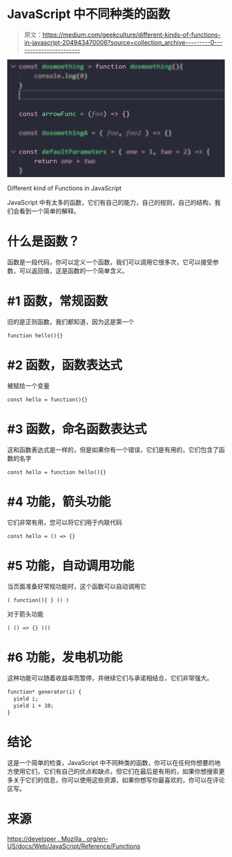 # JavaScript 中不同种类的函数

> 原文：<https://medium.com/geekculture/different-kinds-of-functions-in-javascript-204943470006?source=collection_archive---------0----------------------->

![](img/d94c3b9db10c23b0b6e0f6d8bd734210.png)

Different kind of Functions in JavaScript

JavaScript 中有太多的函数，它们有自己的能力，自己的规则，自己的结构，我们会看到一个简单的解释。

# 什么是函数？

函数是一段代码，你可以定义一个函数，我们可以调用它很多次，它可以接受参数，可以返回值，这是函数的一个简单含义。

# #1 函数，常规函数

旧的是正则函数，我们都知道，因为这是第一个

```
function hello(){}
```

# #2 函数，函数表达式

被赋给一个变量

```
const hello = function(){}
```

# #3 函数，命名函数表达式

这和函数表达式是一样的，但是如果你有一个错误，它们是有用的，它们包含了函数的名字

```
const hello = function hello(){}
```

# #4 功能，箭头功能

它们非常有用，您可以将它们用于内联代码

```
const hello = () => {}
```

# #5 功能，自动调用功能

当页面准备好常规功能时，这个函数可以自动调用它

```
( function(){ } () )
```

对于箭头功能

```
( () => {} )()
```

# #6 功能，发电机功能

这种功能可以随着收益率而暂停，并继续它们与承诺相结合，它们非常强大。

```
function* generator(i) {
  yield i;
  yield i + 10;
}
```

# 结论

这是一个简单的检查，JavaScript 中不同种类的函数，你可以在任何你想要的地方使用它们，它们有自己的优点和缺点，但它们在最后是有用的，如果你想搜索更多关于它们的信息，你可以使用这些资源，如果你想写你最喜欢的，你可以在评论区写。

# 来源

[https://developer . Mozilla . org/en-US/docs/Web/JavaScript/Reference/Functions](https://developer.mozilla.org/en-US/docs/Web/JavaScript/Reference/Functions)
